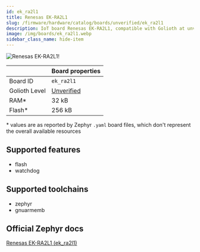 ```yaml
---
id: ek_ra2l1
title: Renesas EK-RA2L1
slug: /firmware/hardware/catalog/boards/unverified/ek_ra2l1
description: IoT board Renesas EK-RA2L1, compatible with Golioth at unverified level.
image: /img/boards/ek_ra2l1.webp
sidebar_class_name: hide-item
---
```


[//]: # (This is an auto-generated file, do not edit! Changes to it will be lost upon re-generation)

![Renesas EK-RA2L1!](/img/boards/ek_ra2l1.webp "Renesas EK-RA2L1")

|                | Board properties     |
| -------------  | -------------------- |
| Board ID       | `ek_ra2l1` |
| Golioth Level  | [Unverified](/firmware/hardware#unverified-boards) |
| RAM*           | 32 kB |
| Flash*         | 256 kB |

\* values are as reported by Zephyr `.yaml` board files, which don't represent the overall available resources



## Supported features

* flash
* watchdog

## Supported toolchains

* zephyr
* gnuarmemb

## Official Zephyr docs

[Renesas EK-RA2L1 (ek_ra2l1)](https://docs.zephyrproject.org/latest/boards/renesas/ek_ra2l1/doc/index.html)
